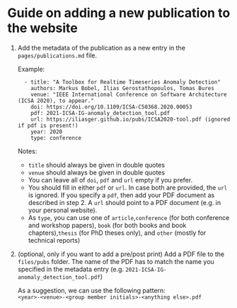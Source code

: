 # Guide on adding a new publication to the website 

1. Add the metadata of the publication as a new entry in the `pages/publications.md` file. 

    Example: 

    ```
      - title: "A Toolbox for Realtime Timeseries Anomaly Detection"
        authors: Markus Bobel, Ilias Gerostathopoulos, Tomas Bures
        venue: "IEEE International Conference on Software Architecture (ICSA 2020), to appear."
        doi: https://doi.org/10.1109/ICSA-C50368.2020.00053
        pdf: 2021-ICSA-IG-anomaly_detection_tool.pdf
        url: https://iliasger.github.io/pubs/ICSA2020-tool.pdf (ignored if pdf is present!)
        year: 2020
        type: conference
    ```
    Notes: 
    * `title` should always be given in double quotes
    * `venue` should always be given in double quotes 
    * You can leave all of `doi`, `pdf` and `url` empty if you prefer.  
    * You should fill in either `pdf` or `url`. In case both are provided, the `url` is ignored. 
    If you specify a `pdf`, then add your PDF document as described in step 2. 
    A `url` should point to a PDF document (e.g. in your personal website).      
    * As `type`, you can use one of `article`,`conference` (for both conference and workshop papers),
    `book` (for both books and book chapters),`thesis` (for PhD theses only), and `other` 
    (mostly for technical reports)
    
    

2. (optional, only if you want to add a pre/post print) Add a PDF file to the `files/pubs` folder. 
    The name of the PDF has to match the name you specified in the metadata entry (e.g. `2021-ICSA-IG-anomaly_detection_tool.pdf`) 

    As a suggestion, we can use the following pattern: \
    `<year>-<venue>-<group member initials>-<anything else>.pdf`


